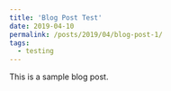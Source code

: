 ```yaml
---
title: 'Blog Post Test'
date: 2019-04-10
permalink: /posts/2019/04/blog-post-1/
tags:
  - testing
---
```


This is a sample blog post.
